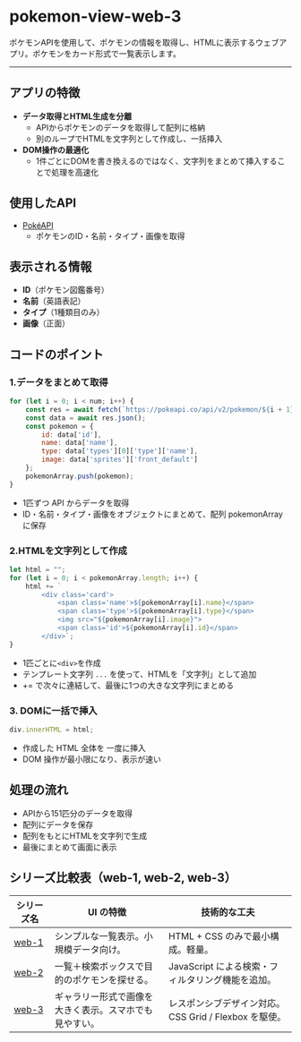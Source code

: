 # pokemon-view-web-3
ポケモンAPIを使用して、ポケモンの情報を取得し、HTMLに表示するウェブアプリ。ポケモンをカード形式で一覧表示します。

---

## アプリの特徴
- **データ取得とHTML生成を分離**
  - APIからポケモンのデータを取得して配列に格納
  - 別のループでHTMLを文字列として作成し、一括挿入
- **DOM操作の最適化**
  - 1件ごとにDOMを書き換えるのではなく、文字列をまとめて挿入することで処理を高速化

## 使用したAPI
- [PokéAPI](https://pokeapi.co/)  
  - ポケモンのID・名前・タイプ・画像を取得

## 表示される情報
- **ID**（ポケモン図鑑番号）
- **名前**（英語表記）
- **タイプ**（1種類目のみ）
- **画像**（正面）

## コードのポイント

### 1.データをまとめて取得
``` javascript
for (let i = 0; i < num; i++) {
    const res = await fetch(`https://pokeapi.co/api/v2/pokemon/${i + 1}`);
    const data = await res.json();
    const pokemon = {
        id: data['id'],
        name: data['name'],
        type: data['types'][0]['type']['name'],
        image: data['sprites']['front_default']
    };
    pokemonArray.push(pokemon);
}
```

- 1匹ずつ API からデータを取得
- ID・名前・タイプ・画像をオブジェクトにまとめて、配列 pokemonArray に保存

### 2.HTMLを文字列として作成
``` javascript
let html = "";
for (let i = 0; i < pokemonArray.length; i++) {
    html += `
        <div class='card'>
            <span class='name'>${pokemonArray[i].name}</span>
            <span class='type'>${pokemonArray[i].type}</span>
            <img src="${pokemonArray[i].image}">
            <span class='id'>${pokemonArray[i].id}</span>
        </div>`;
}
```

- 1匹ごとに```<div>```を作成
- テンプレート文字列 `...` を使って、HTMLを「文字列」として追加
- += で次々に連結して、最後に1つの大きな文字列にまとめる


### 3. DOMに一括で挿入
``` javascript
div.innerHTML = html;
```
- 作成した HTML 全体を 一度に挿入
- DOM 操作が最小限になり、表示が速い

## 処理の流れ
- APIから151匹分のデータを取得
- 配列にデータを保存
- 配列をもとにHTMLを文字列で生成
- 最後にまとめて画面に表示

## シリーズ比較表（web-1, web-2, web-3）
| シリーズ名 | UI の特徴 | 技術的な工夫 |
|------------|-----------|--------------|
| [web-1](https://taiyo8911.github.io/pokemon-view-web-1/) | シンプルな一覧表示。小規模データ向け。 | HTML + CSS のみで最小構成。軽量。 |
| [web-2](https://taiyo8911.github.io/pokemon-view-web-2/) | 一覧＋検索ボックスで目的のポケモンを探せる。 | JavaScript による検索・フィルタリング機能を追加。 |
| [web-3](https://taiyo8911.github.io/pokemon-view-web-3/) | ギャラリー形式で画像を大きく表示。スマホでも見やすい。 | レスポンシブデザイン対応。CSS Grid / Flexbox を駆使。 |
